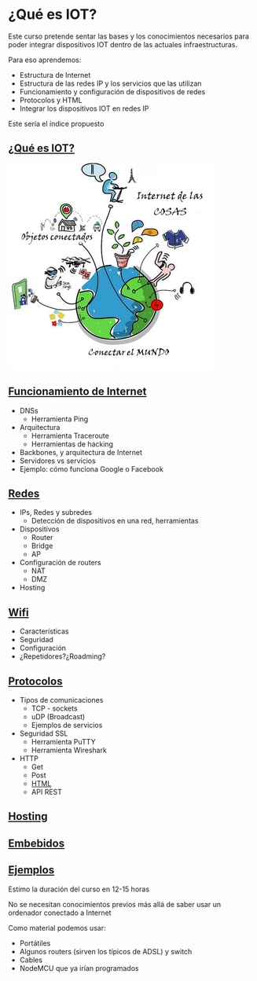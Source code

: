 # ¿Qué es IOT?

Este curso pretende sentar las bases y los conocimientos necesarios para poder integrar dispositivos IOT dentro de las actuales infraestructuras.

Para eso aprendemos:
* Estructura de Internet
* Estructura de las redes IP y los servicios que las utilizan
* Funcionamiento y configuración de dispositivos de redes
* Protocolos y HTML
* Integrar los dispositivos IOT en redes IP

Este sería el índice propuesto

## [¿Qué es IOT?](./IOT.md)

![IOT](./images/Internet_de_las_Cosas.jpg)

## [Funcionamiento de Internet](./Internet.md)
* DNSs
  * Herramienta Ping
* Arquitectura
  *  Herramienta Traceroute
  *  Herramientas de hacking
* Backbones, y arquitectura de Internet
* Servidores vs servicios
* Ejemplo: cómo funciona Google o Facebook

## [Redes](./Redes.md)
* IPs, Redes y subredes
  * Detección de dispositivos en una red, herramientas
* Dispositivos
  * Router
  * Bridge
  * AP
* Configuración de routers
  * NAT
  * DMZ
* Hosting

## [Wifi](./Wifi.md)
  * Características
  * Seguridad
  * Configuración
  * ¿Repetidores?¿Roadming?

## [Protocolos](./Protocolos.md)
* Tipos de comunicaciones
  * TCP - sockets
  * uDP (Broadcast)
  * Ejemplos de servicios
* Seguridad  SSL
  * Herramienta PuTTY
  * Herramienta Wireshark
* HTTP
  * Get
  * Post
  * [HTML](HTML.md)
  * API REST

## [Hosting](./Hosting.md)

## [Embebidos](./embebidos.md)

## [Ejemplos](./Ejemplos.md)

Estimo la duración del curso en 12-15 horas

No se necesitan conocimientos previos más allá de saber usar un ordenador conectado a Internet

Como material podemos usar:
* Portátiles
* Algunos routers (sirven los típicos de ADSL) y switch
* Cables
* NodeMCU que ya irían programados
